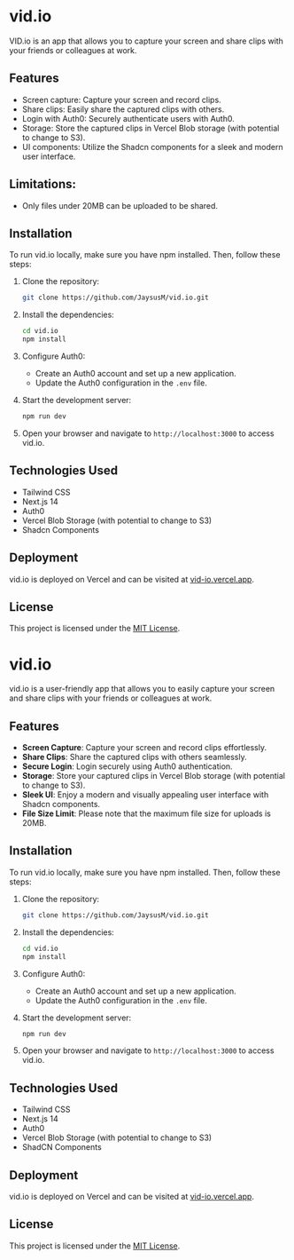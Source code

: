 # vid.io

VID.io is an app that allows you to capture your screen and share clips with your friends or colleagues at work.

## Features

- Screen capture: Capture your screen and record clips.
- Share clips: Easily share the captured clips with others.
- Login with Auth0: Securely authenticate users with Auth0.
- Storage: Store the captured clips in Vercel Blob storage (with potential to change to S3).
- UI components: Utilize the Shadcn components for a sleek and modern user interface.

## Limitations:

- Only files under 20MB can be uploaded to be shared.

## Installation

To run vid.io locally, make sure you have npm installed. Then, follow these steps:

1. Clone the repository:

   ```bash
   git clone https://github.com/JaysusM/vid.io.git
   ```

2. Install the dependencies:

   ```bash
   cd vid.io
   npm install
   ```

3. Configure Auth0:

   - Create an Auth0 account and set up a new application.
   - Update the Auth0 configuration in the `.env` file.

4. Start the development server:

   ```bash
   npm run dev
   ```

5. Open your browser and navigate to `http://localhost:3000` to access vid.io.

## Technologies Used

- Tailwind CSS
- Next.js 14
- Auth0
- Vercel Blob Storage (with potential to change to S3)
- Shadcn Components

## Deployment

vid.io is deployed on Vercel and can be visited at [vid-io.vercel.app](https://vid-io.vercel.app/).

## License

This project is licensed under the [MIT License](LICENSE).

# vid.io

vid.io is a user-friendly app that allows you to easily capture your screen and share clips with your friends or colleagues at work.

## Features

- **Screen Capture**: Capture your screen and record clips effortlessly.
- **Share Clips**: Share the captured clips with others seamlessly.
- **Secure Login**: Login securely using Auth0 authentication.
- **Storage**: Store your captured clips in Vercel Blob storage (with potential to change to S3).
- **Sleek UI**: Enjoy a modern and visually appealing user interface with Shadcn components.
- **File Size Limit**: Please note that the maximum file size for uploads is 20MB.

## Installation

To run vid.io locally, make sure you have npm installed. Then, follow these steps:

1. Clone the repository:

   ```bash
   git clone https://github.com/JaysusM/vid.io.git
   ```

2. Install the dependencies:

   ```bash
   cd vid.io
   npm install
   ```

3. Configure Auth0:

   - Create an Auth0 account and set up a new application.
   - Update the Auth0 configuration in the `.env` file.

4. Start the development server:

   ```bash
   npm run dev
   ```

5. Open your browser and navigate to `http://localhost:3000` to access vid.io.

## Technologies Used

- Tailwind CSS
- Next.js 14
- Auth0
- Vercel Blob Storage (with potential to change to S3)
- ShadCN Components

## Deployment

vid.io is deployed on Vercel and can be visited at [vid-io.vercel.app](https://vid-io.vercel.app/).

## License

This project is licensed under the [MIT License](LICENSE).
